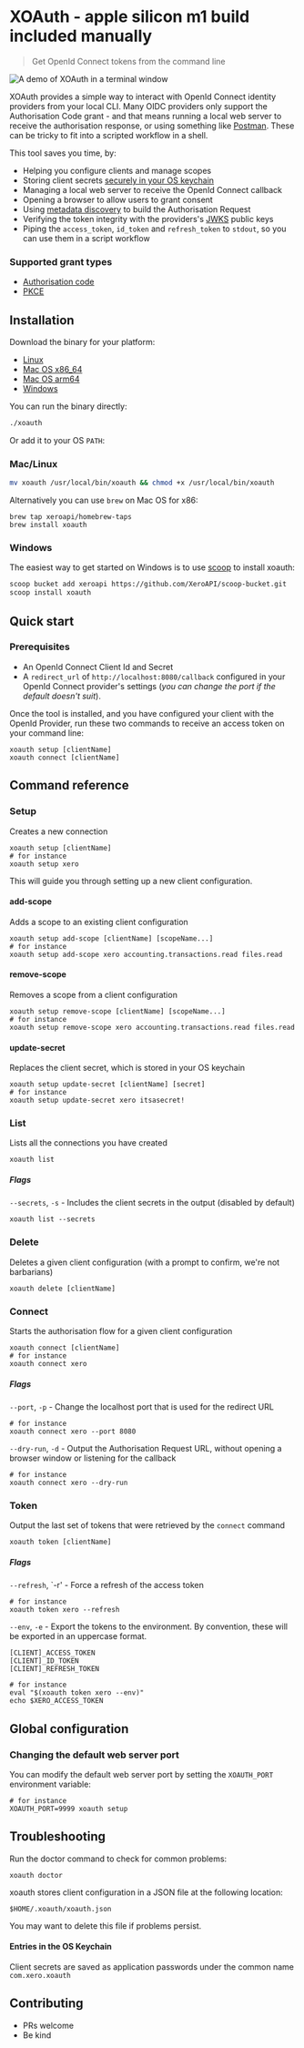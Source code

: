 # XOAuth - apple silicon m1 build included manually

> Get OpenId Connect tokens from the command line

![A demo of XOAuth in a terminal window](docs/demo.gif)

XOAuth provides a simple way to interact with OpenId Connect identity providers from your local CLI. Many OIDC providers only support the Authorisation Code grant - and that means running a local web server to receive the authorisation response, or using something like [Postman](https://www.postman.com/). These can be tricky to fit into a scripted workflow in a shell.

This tool saves you time, by:
* Helping you configure clients and manage scopes
* Storing client secrets [securely in your OS keychain](https://medium.com/@calavera/stop-saving-credential-tokens-in-text-files-65e840a237bb)
* Managing a local web server to receive the OpenId Connect callback
* Opening a browser to allow users to grant consent
* Using [metadata discovery](https://openid.net/specs/openid-connect-discovery-1_0.html) to build the Authorisation Request
* Verifying the token integrity with the providers's [JWKS](https://tools.ietf.org/html/draft-ietf-jose-json-web-key-41) public keys
* Piping the `access_token`, `id_token` and `refresh_token` to `stdout`, so you can use them in a script workflow

### Supported grant types
* [Authorisation code](https://openid.net/specs/openid-connect-core-1_0.html#CodeFlowAuth)
* [PKCE](https://tools.ietf.org/html/rfc7636)

## Installation
Download the binary for your platform:
* [Linux](https://github.com/XeroAPI/xoauth/releases/download/v1.1.0/xoauth_1.1.0_linux_amd64.tar.gz)
* [Mac OS x86_64](https://github.com/XeroAPI/xoauth/releases/download/v1.1.0/xoauth_1.1.0_darwin_amd64.tar.gz)
* [Mac OS arm64](https://github.com/tilhoft/xoauth/releases/download/v1.1.0_m1/xoauth_1.1.0_darwin_arm64.tar.gz)
* [Windows](https://github.com/XeroAPI/xoauth/releases/download/v1.1.0/xoauth_1.1.0_windows_amd64.tar.gz)

You can run the binary directly:
```sh
./xoauth
```

Or add it to your OS `PATH`:

### Mac/Linux
```sh
mv xoauth /usr/local/bin/xoauth && chmod +x /usr/local/bin/xoauth
```

Alternatively you can use `brew` on Mac OS for x86:

```
brew tap xeroapi/homebrew-taps
brew install xoauth
```

### Windows

The easiest way to get started on Windows is to use [scoop](https://scoop.sh/) to install xoauth:

```sh
scoop bucket add xeroapi https://github.com/XeroAPI/scoop-bucket.git
scoop install xoauth
```

## Quick start

### Prerequisites
* An OpenId Connect Client Id and Secret
* A `redirect_url` of `http://localhost:8080/callback` configured in your OpenId Connect provider's settings (_you can change the port if the default doesn't suit_).

Once the tool is installed, and you have configured your client with the OpenId Provider, run these two commands to receive an access token on your command line:

```shell script
xoauth setup [clientName]
xoauth connect [clientName]
```

## Command reference

### Setup

Creates a new connection

```shell script
xoauth setup [clientName]
# for instance
xoauth setup xero
```

This will guide you through setting up a new client configuration.


#### add-scope

Adds a scope to an existing client configuration

```shell script
xoauth setup add-scope [clientName] [scopeName...]
# for instance
xoauth setup add-scope xero accounting.transactions.read files.read
```

#### remove-scope

Removes a scope from a client configuration

```shell script
xoauth setup remove-scope [clientName] [scopeName...]
# for instance
xoauth setup remove-scope xero accounting.transactions.read files.read
```

#### update-secret

Replaces the client secret, which is stored in your OS keychain

```shell script
xoauth setup update-secret [clientName] [secret]
# for instance
xoauth setup update-secret xero itsasecret!
```

### List

Lists all the connections you have created

```shell script
xoauth list
```

##### Flags

`--secrets`, `-s` - Includes the client secrets in the output (disabled by default)

```shell script
xoauth list --secrets
```


### Delete

Deletes a given client configuration (with a prompt to confirm, we're not barbarians)

```shell script
xoauth delete [clientName]
```

### Connect

Starts the authorisation flow for a given client configuration

```shell script
xoauth connect [clientName]
# for instance
xoauth connect xero
```

##### Flags

`--port`, `-p` - Change the localhost port that is used for the redirect URL

```shell script
# for instance
xoauth connect xero --port 8080
```

`--dry-run`, `-d` - Output the Authorisation Request URL, without opening a browser window or listening for the callback

```shell script
# for instance
xoauth connect xero --dry-run
```

### Token

Output the last set of tokens that were retrieved by the `connect` command

```shell script
xoauth token [clientName]
```

##### Flags

`--refresh`, `-r' - Force a refresh of the access token
```shell script
# for instance
xoauth token xero --refresh
```

`--env`, `-e` - Export the tokens to the environment. By convention, these will be exported in an uppercase format.

```shell script
[CLIENT]_ACCESS_TOKEN
[CLIENT]_ID_TOKEN
[CLIENT]_REFRESH_TOKEN
```

```shell script
# for instance
eval "$(xoauth token xero --env)"
echo $XERO_ACCESS_TOKEN
```

## Global configuration

### Changing the default web server port

You can modify the default web server port by setting the `XOAUTH_PORT` environment variable:

```shell script
# for instance
XOAUTH_PORT=9999 xoauth setup
```

## Troubleshooting

Run the doctor command to check for common problems:

```shell script
xoauth doctor
```

xoauth stores client configuration in a JSON file at the following location:

```shell script
$HOME/.xoauth/xoauth.json
```

You may want to delete this file if problems persist.

#### Entries in the OS Keychain
Client secrets are saved as application passwords under the common name `com.xero.xoauth`


## Contributing

* PRs welcome
* Be kind
